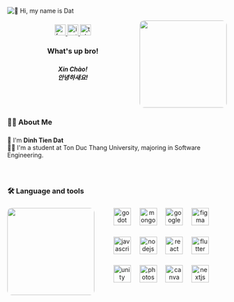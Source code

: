 ![👋 Hi, my name is Dat]([https://mir-s3-cdn-cf.behance.net/project_modules/max_1200/79731568097599.5b50bca477735.jpg](https://img.freepik.com/free-photo/anime-eyes-illustration_23-2151660504.jpg))

<img style="border-radius:10px" align="right" height="200" src="https://64.media.tumblr.com/e74929ac273c39fe2bdf0ebcdd3dd6ec/187c53579b390559-15/s540x810/65188bd45f643227d0cb5fc1d128c6efb7144980.gif"  />

###

<div align="center">
  <a href="https://www.facebook.com/shoya.rik/" target="_blank">
    <img src="https://img.shields.io/static/v1?message=Facebook&logo=facebook&label=&color=1877F2&logoColor=white&labelColor=&style=for-the-badge" height="25" alt="facebook logo"  />
  </a>
  <a href="https://www.instagram.com/whojsdat/" target="_blank">
    <img src="https://img.shields.io/static/v1?message=Instagram&logo=instagram&label=&color=E4405F&logoColor=white&labelColor=&style=for-the-badge" height="25" alt="instagram logo"  />
  </a>
  <a href="@whojsdat" target="_blank">
    <img src="https://img.shields.io/static/v1?message=Telegram&logo=telegram&label=&color=2CA5E0&logoColor=white&labelColor=&style=for-the-badge" height="25" alt="telegram logo"  />
  </a>
</div>

###

<h3 align="center">What's up bro!</h3>

###

<h6 align="center"><strong>Xin Chào!<br>안녕하새요!</strong></h6>

###

<br clear="both">

<h3 align="left">👩‍💻  About Me</h3>

###

<p align="left">🥸 I'm <strong>Dinh Tien Dat</strong><br>🧙‍♂️ I'm a student at Ton Duc Thang University, majoring in Software Engineering.</p>

###

<br clear="both">

<h3 align="left">🛠 Language and tools</h3>


###

<img style="border-radius:10px" align="left" height="200" src="https://68.media.tumblr.com/b6cfc66c18eeee4efe638be7cb93da81/tumblr_niz5dsF9gV1rw3w54o3_500.gif"  />

###

<div align="center">
  <img src="https://cdn.jsdelivr.net/gh/devicons/devicon/icons/godot/godot-original.svg" height="40" alt="godot logo"  />
  <img width="12" />
  <img src="https://cdn.jsdelivr.net/gh/devicons/devicon/icons/mongodb/mongodb-original.svg" height="40" alt="mongodb logo"  />
  <img width="12" />
  <img src="https://cdn.jsdelivr.net/gh/devicons/devicon/icons/google/google-original.svg" height="40" alt="google logo"  />
  <img width="12" />
  <img src="https://cdn.jsdelivr.net/gh/devicons/devicon/icons/figma/figma-original.svg" height="40" alt="figma logo"  />
</div>

###

<div align="center">
  <img src="https://cdn.jsdelivr.net/gh/devicons/devicon/icons/javascript/javascript-original.svg" height="40" alt="javascript logo"  />
  <img width="12" />
  <img src="https://cdn.jsdelivr.net/gh/devicons/devicon/icons/nodejs/nodejs-original.svg" height="40" alt="nodejs logo"  />
  <img width="12" />
  <img src="https://cdn.jsdelivr.net/gh/devicons/devicon/icons/react/react-original.svg" height="40" alt="react logo"  />
  <img width="12" />
  <img src="https://cdn.jsdelivr.net/gh/devicons/devicon/icons/flutter/flutter-original.svg" height="40" alt="flutter logo"  />
</div>

###

<div align="center">
  <img src="https://cdn.jsdelivr.net/gh/devicons/devicon/icons/unity/unity-original.svg" height="40" alt="unity logo"  />
  <img width="12" />
  <img src="https://cdn.jsdelivr.net/gh/devicons/devicon/icons/photoshop/photoshop-plain.svg" height="40" alt="photoshop logo"  />
  <img width="12" />
  <img src="https://cdn.jsdelivr.net/gh/devicons/devicon/icons/canva/canva-original.svg" height="40" alt="canva logo"  />
  <img width="12" />
  <img src="https://cdn.jsdelivr.net/gh/devicons/devicon/icons/nextjs/nextjs-original.svg" height="40" alt="nextjs logo"  />
</div>

###
